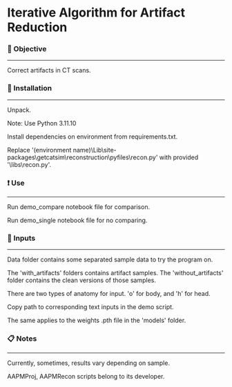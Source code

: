 # Iterative Algorithm for Artifact Reduction

### :dart: Objective

---

Correct artifacts in CT scans.

### :construction: Installation

---

Unpack.

Note: Use Python 3.11.10

Install dependencies on environment from requirements.txt.

Replace '(environment name)\Lib\site-packages\getcatsim\reconstruction\pyfiles\recon.py' with provided '\libs\recon.py'.

### :heavy_exclamation_mark: Use

---

Run demo_compare notebook file for comparison.

Run demo_single notebook file for no comparing.

### :arrow_down_small: Inputs

---

Data folder contains some separated sample data to try the program on.

The 'with_artifacts' folders contains artifact samples. The 'without_artifacts' folder contains the clean versions of those samples.

There are two types of anatomy for input. 'o' for body, and 'h' for head.

Copy path to corresponding text inputs in the demo script.

The same applies to the weights .pth file in the 'models' folder.

### :clipboard: Notes

---

Currently, sometimes, results vary depending on sample.

AAPMProj, AAPMRecon scripts belong to its developer.
